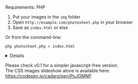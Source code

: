 Requirements: PHP

1. Put your images in the `img` folder
2. Open `http://example.com/photosheet.php` in your browser
3. Save as `index.html` or else

Or from the command-line:

```
php photosheet.php > index.html
```

<details>
  
  <br>
  
  - Images should be a reasonable size and compressed beforehand, as no thumbnails are generated
  - `figure.landscape` and `figure.portrait` are available for styling
  - Navigate within the lightbox on tap/click, swipe/scroll, on focus with <kbd>Tab</kbd>, or with the <kbd>&larr;</kbd> <kbd>&rarr;</kbd> keys

  Default variables in `photosheet.php`:
  ```php
  $site_title = "Photographs of Roadside America";
  $site_desc = "by John Margolies";
  $site_style = "style.css";
  $img_folder = "img/john-margolies";
  $allowed_types = ["gif","jpg","jpeg","png","webp"];
  ```
 Default variables in `style.css`:
  ```css
  --textsize: 16px;
  --textcolor: #eee;
  --backcolor: #0e0e0f;
  --margin: calc(0.8em + 1vw);
  --thumbsize: 156px;
  --slide-transition: auto;
  ```
  
</details>

Please check v0.1 for a simpler javascript-free version.\
The CSS images slideshow alone is available here: https://codepen.io/cadars/pen/PoJGMNP
